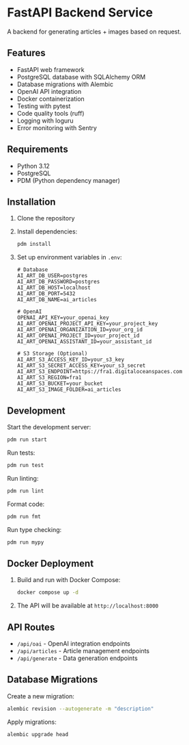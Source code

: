# FastAPI Backend Service

A backend for generating articles + images based on request.

## Features

- FastAPI web framework
- PostgreSQL database with SQLAlchemy ORM
- Database migrations with Alembic
- OpenAI API integration
- Docker containerization
- Testing with pytest
- Code quality tools (ruff)
- Logging with loguru
- Error monitoring with Sentry

## Requirements

- Python 3.12
- PostgreSQL
- PDM (Python dependency manager)

## Installation

1. Clone the repository
2. Install dependencies:
   ```bash
   pdm install
   ```
3. Set up environment variables in `.env`:

   ```
   # Database
   AI_ART_DB_USER=postgres
   AI_ART_DB_PASSWORD=postgres
   AI_ART_DB_HOST=localhost
   AI_ART_DB_PORT=5432
   AI_ART_DB_NAME=ai_articles

   # OpenAI
   OPENAI_API_KEY=your_openai_key
   AI_ART_OPENAI_PROJECT_API_KEY=your_project_key
   AI_ART_OPENAI_ORGANIZATION_ID=your_org_id
   AI_ART_OPENAI_PROJECT_ID=your_project_id
   AI_ART_OPENAI_ASSISTANT_ID=your_assistant_id

   # S3 Storage (Optional)
   AI_ART_S3_ACCESS_KEY_ID=your_s3_key
   AI_ART_S3_SECRET_ACCESS_KEY=your_s3_secret
   AI_ART_S3_ENDPOINT=https://fra1.digitaloceanspaces.com
   AI_ART_S3_REGION=fra1
   AI_ART_S3_BUCKET=your_bucket
   AI_ART_S3_IMAGE_FOLDER=ai_articles
   ```

## Development

Start the development server:

```bash
pdm run start
```

Run tests:

```bash
pdm run test
```

Run linting:

```bash
pdm run lint
```

Format code:

```bash
pdm run fmt
```

Run type checking:

```bash
pdm run mypy
```

## Docker Deployment

1. Build and run with Docker Compose:

   ```bash
   docker compose up -d
   ```

2. The API will be available at `http://localhost:8000`

## API Routes

- `/api/oai` - OpenAI integration endpoints
- `/api/articles` - Article management endpoints
- `/api/generate` - Data generation endpoints

## Database Migrations

Create a new migration:

```bash
alembic revision --autogenerate -m "description"
```

Apply migrations:

```bash
alembic upgrade head
```
